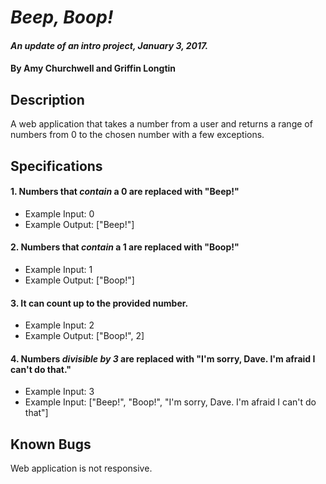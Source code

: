 # _Beep, Boop!_

#### _An update of an intro project, January 3, 2017._

#### By Amy Churchwell and Griffin Longtin

## Description

A web application that takes a number from a user and returns a range of numbers from 0 to the chosen number with a few exceptions.

## Specifications

#### 1. Numbers that *contain* a 0 are replaced with "Beep!"

* Example Input: 0
* Example Output: ["Beep!"]

#### 2. Numbers that *contain* a 1 are replaced with "Boop!"

* Example Input: 1
* Example Output: ["Boop!"]


#### 3. It can count up to the provided number.

* Example Input: 2
* Example Output: ["Boop!", 2]

#### 4. Numbers _divisible by 3_ are replaced with "I'm sorry, Dave. I'm afraid I can't do that."

* Example Input: 3
* Example Input: ["Beep!", "Boop!", "I'm sorry, Dave. I'm afraid I can't do that"]


## Known Bugs

Web application is not responsive.
